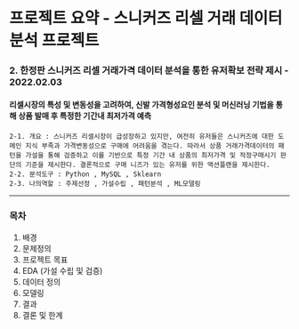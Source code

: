 프로젝트 요약 - 스니커즈 리셀 거래 데이터 분석 프로젝트
======================

### 2. 한정판 스니커즈 리셀 거래가격 데이터 분석을 통한 유저확보 전략 제시 - 2022.02.03
#### 리셀시장의 특성 및 변동성을 고려하여, 신발 가격형성요인 분석 및 머신러닝 기법을 통해 상품 발매 후 특정한 기간내 최저가격 예측

	2-1. 개요 : 스니커즈 리셀시장이 급성장하고 있지만, 여전히 유저들은 스니커즈에 대한 도메인 지식 부족과 가격변동성으로 구매에 어려움을 겪는다. 따라서 상품 거래가격데이터의 패턴을 가설을 통해 검증하고 이를 기반으로 특정 기간 내 상품의 최저가격 및 적정구매시기 판단의 기준을 제시한다. 결론적으로 구매 니즈가 있는 유저를 위한 액션플랜을 제시한다.
  	2-2. 분석도구 : Python , MySQL , Sklearn
  	2-3. 나의역할 : 주제선정 , 가설수립 , 패턴분석 , ML모델링

****


### 목차

  1. 배경 
  2. 문제정의
  3. 프로젝트 목표
  4. EDA (가설 수립 및 검증)
  5. 데이터 정의
  6. 모델링
  7. 결과
  8. 결론 및 한계
